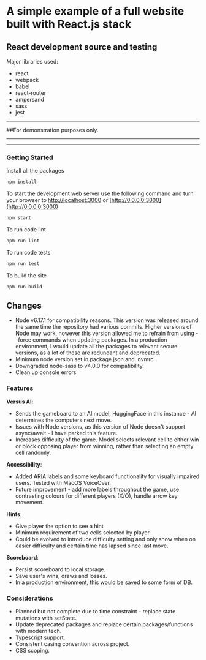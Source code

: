 # A simple example of a full website built with React.js stack

## React development source and testing

Major libraries used:

- react
- webpack
- babel
- react-router
- ampersand
- sass
- jest

---

##For demonstration purposes only.

---

---

### Getting Started

Install all the packages

```bash
npm install
```

To start the development web server use the following command and turn your browser to [http://localhost:3000](http://localhost:3000) or [http://0.0.0.0:3000](http://0.0.0.0:3000)

```bash
npm start
```

To run code lint

```bash
npm run lint
```

To run code tests

```bash
npm run test
```

To build the site

```bash
npm run build
```

## Changes

- Node v6.17.1 for compatibility reasons. This version was released around the same time the repository had various commits. Higher versions of Node may work, however this version allowed me to refrain from using --force commands when updating packages. In a production environment, I would update all the packages to relevant secure versions, as a lot of these are redundant and deprecated.
- Minimum node version set in package.json and .nvmrc.
- Downgraded node-sass to v4.0.0 for compatibility.
- Clean up console errors

### Features

**Versus AI**:

- Sends the gameboard to an AI model, HuggingFace in this instance - AI determines the computers next move.
- Issues with Node versions, as this version of Node doesn't support async/await - I have parked this feature.
- Increases difficulty of the game. Model selects relevant cell to either win or block opposing player from winning, rather than selecting an empty cell randomly.

**Accessibility**:

- Added ARIA labels and some keyboard functionality for visually impaired users. Tested with MacOS VoiceOver.
- Future improvement - add more labels throughout the game, use contrasting colours for different players (X/O), handle arrow key movement.

**Hints**:

- Give player the option to see a hint
- Minimum requirement of two cells selected by player
- Could be evolved to introduce difficulty setting and only show when on easier difficulty and certain time has lapsed since last move.

**Scoreboard**:

- Persist scoreboard to local storage.
- Save user's wins, draws and losses.
- In a production environment, this would be saved to some form of DB.

### Considerations

- Planned but not complete due to time constraint - replace state mutations with setState.
- Update deprecated packages and replace certain packages/functions with modern tech.
- Typescript support.
- Consistent casing convention across project.
- CSS scoping.
